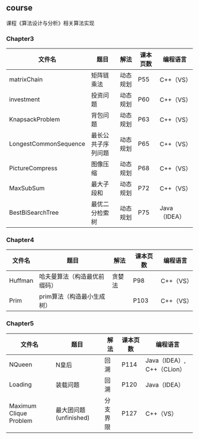 ## course

课程《算法设计与分析》相关算法实现

### Chapter3

| 文件名                | 题目               | 解法     | 课本页数 | 编程语言     |
| --------------------- | ------------------ | -------- | -------- | ------------ |
| matrixChain           | 矩阵链乘法         | 动态规划 | P55      | C++（VS）    |
| investment            | 投资问题           | 动态规划 | P60      | C++（VS）    |
| KnapsackProblem       | 背包问题           | 动态规划 | P63      | C++（VS）    |
| LongestCommonSequence | 最长公共子序列问题 | 动态规划 | P65      | C++（VS）    |
| PictureCompress       | 图像压缩           | 动态规划 | P68      | C++（VS）    |
| MaxSubSum             | 最大子段和         | 动态规划 | P72      | C++（VS）    |
| BestBiSearchTree      | 最优二分检索树     | 动态规划 | P75      | Java（IDEA） |

### Chapter4

| 文件名  | 题目                         | 解法   | 课本页数 | 编程语言  |
| ------- | ---------------------------- | ------ | -------- | --------- |
| Huffman | 哈夫曼算法（构造最优前缀码） | 贪婪法 | P98      | C++（VS） |
| Prim    | prim算法（构造最小生成树）   |        | P103     | C++（VS） |

### Chapter5

| 文件名                 | 题目                   | 解法     | 课本页数 | 编程语言                   |
| ---------------------- | ---------------------- | -------- | -------- | -------------------------- |
| NQueen                 | N皇后                  | 回溯     | P114     | Java（IDEA）, C++（CLion） |
| Loading                | 装载问题               | 回溯     | P120     | Java（IDEA）               |
| Maximum Clique Problem | 最大团问题(unfinished) | 分支界限 | P127     | C++（VS）                  |

